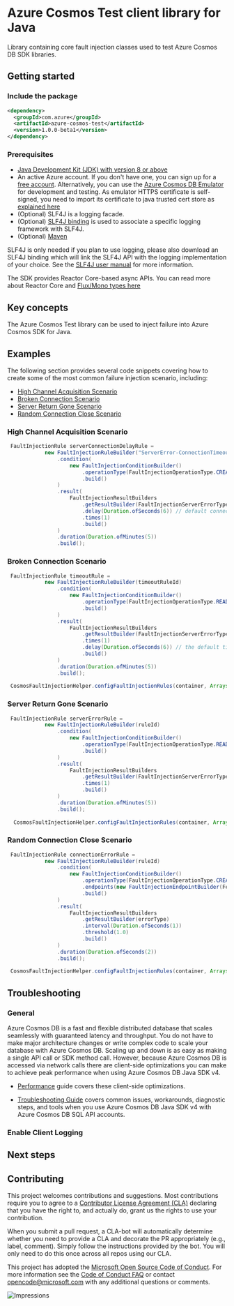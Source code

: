 # Azure Cosmos Test client library for Java
Library containing core fault injection classes used to test Azure Cosmos DB SDK libraries.

## Getting started
### Include the package

[//]: # ({x-version-update-start;com.azure:azure-cosmos-test;current})
```xml
<dependency>
  <groupId>com.azure</groupId>
  <artifactId>azure-cosmos-test</artifactId>
  <version>1.0.0-beta1</version>
</dependency>
```
[//]: # ({x-version-update-end})


### Prerequisites

- [Java Development Kit (JDK) with version 8 or above][jdk]
- An active Azure account. If you don't have one, you can sign up for a [free account][azure_subscription]. Alternatively, you can use the [Azure Cosmos DB Emulator](https://docs.microsoft.com/azure/cosmos-db/local-emulator) for development and testing. As emulator HTTPS certificate is self-signed, you need to import its certificate to java trusted cert store as [explained here](https://docs.microsoft.com/azure/cosmos-db/local-emulator-export-ssl-certificates)
- (Optional) SLF4J is a logging facade.
- (Optional) [SLF4J binding](https://www.slf4j.org/manual.html) is used to associate a specific logging framework with SLF4J.
- (Optional) [Maven][maven]

SLF4J is only needed if you plan to use logging, please also download an SLF4J binding which will link the SLF4J API with the logging implementation of your choice. See the [SLF4J user manual](https://www.slf4j.org/manual.html) for more information.

The SDK provides Reactor Core-based async APIs. You can read more about Reactor Core and [Flux/Mono types here](https://projectreactor.io/docs/core/release/api/)

## Key concepts
The Azure Cosmos Test library can be used to inject failure into Azure Cosmos SDK for Java.

## Examples
The following section provides several code snippets covering how to create some of the most common failure injection scenario, including:
* [High Channel Acquisition Scenario](#high-channel-acquisition-scenario "High channel acquisition scenario")
* [Broken Connection Scenario](#broken-connection-scenario "Broken connection scenario")
* [Server Return Gone Scenario](#server-return-gone-scenario "Server gone scenario")
* [Random Connection Close Scenario](#random-connection-close-scenario "Random connection close scenario")

### High Channel Acquisition Scenario

```java readme-sample-highChannelAcquisitionScenario
 FaultInjectionRule serverConnectionDelayRule =
            new FaultInjectionRuleBuilder("ServerError-ConnectionTimeout")
                .condition(
                    new FaultInjectionConditionBuilder()
                        .operationType(FaultInjectionOperationType.CREATE)
                        .build()
                )
                .result(
                    FaultInjectionResultBuilders
                        .getResultBuilder(FaultInjectionServerErrorType.SERVER_CONNECTION_DELAY)
                        .delay(Duration.ofSeconds(6)) // default connection timeout is 5s
                        .times(1)
                        .build()
                )
                .duration(Duration.ofMinutes(5))
                .build();
```

### Broken Connection Scenario
```java readme-sample-brokenConnectionScenario
 FaultInjectionRule timeoutRule =
            new FaultInjectionRuleBuilder(timeoutRuleId)
                .condition(
                    new FaultInjectionConditionBuilder()
                        .operationType(FaultInjectionOperationType.READ)
                        .build()
                )
                .result(
                    FaultInjectionResultBuilders
                        .getResultBuilder(FaultInjectionServerErrorType.SERVER_RESPONSE_DELAY)
                        .times(1)
                        .delay(Duration.ofSeconds(6)) // the default time out is 5s
                        .build()
                )
                .duration(Duration.ofMinutes(5))
                .build();
                
 CosmosFaultInjectionHelper.configFaultInjectionRules(container, Arrays.asList(timeoutRule)).block();               
```

### Server Return Gone Scenario
```java readme-sample-serverReturnGoneScenario
 FaultInjectionRule serverErrorRule =
            new FaultInjectionRuleBuilder(ruleId)
                .condition(
                    new FaultInjectionConditionBuilder()
                        .operationType(FaultInjectionOperationType.READ)
                        .build()
                )
                .result(
                    FaultInjectionResultBuilders
                        .getResultBuilder(FaultInjectionServerErrorType.SERVER_GONE)
                        .times(1)
                        .build()
                )
                .duration(Duration.ofMinutes(5))
                .build();
                
  CosmosFaultInjectionHelper.configFaultInjectionRules(container, Arrays.asList(serverErrorRule)).block();  
```
### Random Connection Close Scenario

```java readme-sample-randomConnectionCloseScenario
 FaultInjectionRule connectionErrorRule =
            new FaultInjectionRuleBuilder(ruleId)
                .condition(
                    new FaultInjectionConditionBuilder()
                        .operationType(FaultInjectionOperationType.CREATE)
                        .endpoints(new FaultInjectionEndpointBuilder(FeedRange.forLogicalPartition(new PartitionKey(createdItem.getMypk()))).build())
                        .build()
                )
                .result(
                    FaultInjectionResultBuilders
                        .getResultBuilder(errorType)
                        .interval(Duration.ofSeconds(1))
                        .threshold(1.0)
                        .build()
                )
                .duration(Duration.ofSeconds(2))
                .build();
                
 CosmosFaultInjectionHelper.configFaultInjectionRules(container, Arrays.asList(connectionErrorRule)).block();  
```

## Troubleshooting

### General

Azure Cosmos DB is a fast and flexible distributed database that scales seamlessly with guaranteed latency and throughput.
You do not have to make major architecture changes or write complex code to scale your database with Azure Cosmos DB.
Scaling up and down is as easy as making a single API call or SDK method call.
However, because Azure Cosmos DB is accessed via network calls there are client-side optimizations you can make to achieve peak performance when using Azure Cosmos DB Java SDK v4.

- [Performance][perf_guide] guide covers these client-side optimizations.

- [Troubleshooting Guide][troubleshooting] covers common issues, workarounds, diagnostic steps, and tools when you use Azure Cosmos DB Java SDK v4 with Azure Cosmos DB SQL API accounts.

### Enable Client Logging

## Next steps

## Contributing

This project welcomes contributions and suggestions. Most contributions require you to agree to a
[Contributor License Agreement (CLA)][cla] declaring that you have the right to, and actually do, grant us the rights
to use your contribution.

When you submit a pull request, a CLA-bot will automatically determine whether you need to provide a CLA and decorate
the PR appropriately (e.g., label, comment). Simply follow the instructions provided by the bot. You will only need to
do this once across all repos using our CLA.

This project has adopted the [Microsoft Open Source Code of Conduct][coc]. For more information see the [Code of Conduct FAQ][coc_faq]
or contact [opencode@microsoft.com][coc_contact] with any additional questions or comments.

<!-- LINKS -->
[cosmos_introduction]: https://docs.microsoft.com/azure/cosmos-db/
[api_documentation]: https://azuresdkdocs.blob.core.windows.net/$web/java/azure-cosmos/latest/index.html
[cosmos_docs]: https://docs.microsoft.com/azure/cosmos-db/introduction
[jdk]: https://docs.microsoft.com/java/azure/jdk/
[maven]: https://maven.apache.org/
[cla]: https://cla.microsoft.com
[coc]: https://opensource.microsoft.com/codeofconduct/
[coc_faq]: https://opensource.microsoft.com/codeofconduct/faq/
[coc_contact]: mailto:opencode@microsoft.com
[azure_subscription]: https://azure.microsoft.com/free/
[troubleshooting]: https://docs.microsoft.com/azure/cosmos-db/troubleshoot-java-sdk-v4-sql
[perf_guide]: https://docs.microsoft.com/azure/cosmos-db/performance-tips-java-sdk-v4-sql?tabs=api-async
[quickstart]: https://docs.microsoft.com/azure/cosmos-db/create-sql-api-java?tabs=sync

![Impressions](https://azure-sdk-impressions.azurewebsites.net/api/impressions/azure-sdk-for-java%2Fsdk%2Fcosmos%2Fazure-cosmos-encryption%2FREADME.png)
